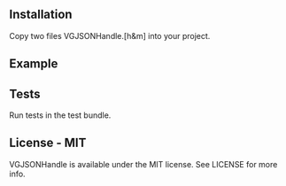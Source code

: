 
Installation
------------

Copy two files VGJSONHandle.[h&m] into your project.

Example
-------

Tests
-----

Run tests in the test bundle.

License - MIT
---------------------

VGJSONHandle is available under the MIT license. See LICENSE for more info.